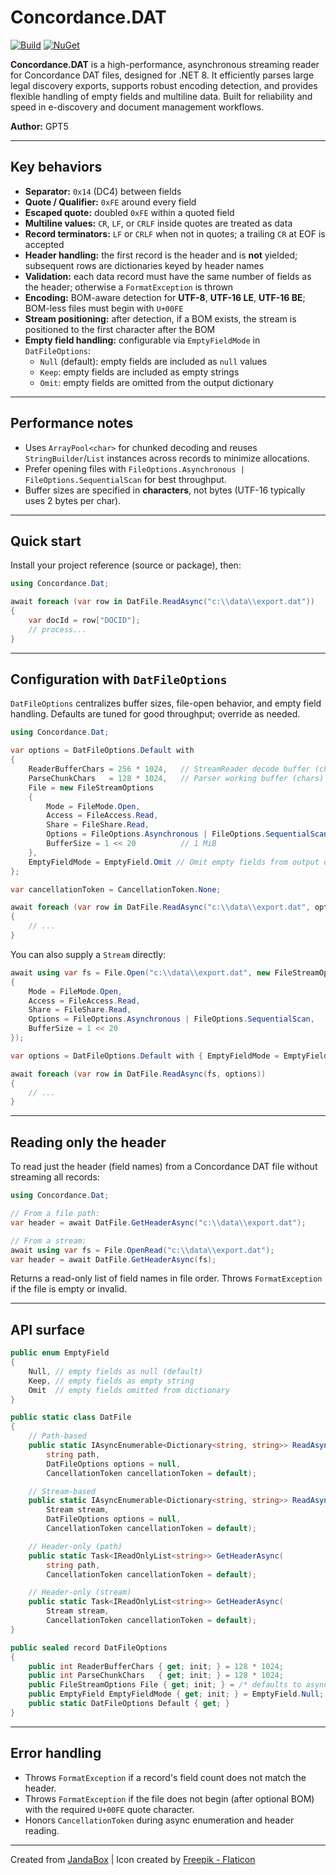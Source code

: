 # Concordance.DAT

[![Build](https://github.com/Jandini/Concordance.Dat/actions/workflows/build.yml/badge.svg)](https://github.com/Jandini/Concordance.Dat/actions/workflows/build.yml)
[![NuGet](https://github.com/Jandini/Concordance.Dat/actions/workflows/nuget.yml/badge.svg)](https://github.com/Jandini/Concordance.Dat/actions/workflows/nuget.yml)

**Concordance.DAT** is a high-performance, asynchronous streaming reader for Concordance DAT files, designed for .NET 8. It efficiently parses large legal discovery exports, supports robust encoding detection, and provides flexible handling of empty fields and multiline data. Built for reliability and speed in e-discovery and document management workflows.

**Author:** GPT5

---

## Key behaviors

* **Separator:** `0x14` (DC4) between fields
* **Quote / Qualifier:** `0xFE` around every field
* **Escaped quote:** doubled `0xFE` within a quoted field
* **Multiline values:** `CR`, `LF`, or `CRLF` inside quotes are treated as data
* **Record terminators:** `LF` or `CRLF` when not in quotes; a trailing `CR` at EOF is accepted
* **Header handling:** the first record is the header and is **not** yielded; subsequent rows are dictionaries keyed by header names
* **Validation:** each data record must have the same number of fields as the header; otherwise a `FormatException` is thrown
* **Encoding:** BOM-aware detection for **UTF-8**, **UTF-16 LE**, **UTF-16 BE**; BOM-less files must begin with `U+00FE`
* **Stream positioning:** after detection, if a BOM exists, the stream is positioned to the first character after the BOM
* **Empty field handling:** configurable via `EmptyFieldMode` in `DatFileOptions`:
  * `Null` (default): empty fields are included as `null` values
  * `Keep`: empty fields are included as empty strings
  * `Omit`: empty fields are omitted from the output dictionary

---

## Performance notes

* Uses `ArrayPool<char>` for chunked decoding and reuses `StringBuilder`/`List` instances across records to minimize allocations.
* Prefer opening files with `FileOptions.Asynchronous | FileOptions.SequentialScan` for best throughput.
* Buffer sizes are specified in **characters**, not bytes (UTF-16 typically uses 2 bytes per char).

---

## Quick start

Install your project reference (source or package), then:

```csharp
using Concordance.Dat;

await foreach (var row in DatFile.ReadAsync("c:\\data\\export.dat"))
{
    var docId = row["DOCID"];
    // process...
}
```

---

## Configuration with `DatFileOptions`

`DatFileOptions` centralizes buffer sizes, file-open behavior, and empty field handling. Defaults are tuned for good throughput; override as needed.

```csharp
using Concordance.Dat;

var options = DatFileOptions.Default with
{
    ReaderBufferChars = 256 * 1024,   // StreamReader decode buffer (chars)
    ParseChunkChars   = 128 * 1024,   // Parser working buffer (chars)
    File = new FileStreamOptions
    {
        Mode = FileMode.Open,
        Access = FileAccess.Read,
        Share = FileShare.Read,
        Options = FileOptions.Asynchronous | FileOptions.SequentialScan,
        BufferSize = 1 << 20          // 1 MiB
    },
    EmptyFieldMode = EmptyField.Omit // Omit empty fields from output dictionary
};

var cancellationToken = CancellationToken.None;

await foreach (var row in DatFile.ReadAsync("c:\\data\\export.dat", options, cancellationToken))
{
    // ...
}
```

You can also supply a `Stream` directly:

```csharp
await using var fs = File.Open("c:\\data\\export.dat", new FileStreamOptions
{
    Mode = FileMode.Open,
    Access = FileAccess.Read,
    Share = FileShare.Read,
    Options = FileOptions.Asynchronous | FileOptions.SequentialScan,
    BufferSize = 1 << 20
});

var options = DatFileOptions.Default with { EmptyFieldMode = EmptyField.Keep };

await foreach (var row in DatFile.ReadAsync(fs, options))
{
    // ...
}
```

---

## Reading only the header

To read just the header (field names) from a Concordance DAT file without streaming all records:

```csharp
using Concordance.Dat;

// From a file path:
var header = await DatFile.GetHeaderAsync("c:\\data\\export.dat");

// From a stream:
await using var fs = File.OpenRead("c:\\data\\export.dat");
var header = await DatFile.GetHeaderAsync(fs);
```

Returns a read-only list of field names in file order. Throws `FormatException` if the file is empty or invalid.

---

## API surface

```csharp
public enum EmptyField
{
    Null, // empty fields as null (default)
    Keep, // empty fields as empty string
    Omit  // empty fields omitted from dictionary
}

public static class DatFile
{
    // Path-based
    public static IAsyncEnumerable<Dictionary<string, string>> ReadAsync(
        string path,
        DatFileOptions options = null,
        CancellationToken cancellationToken = default);

    // Stream-based
    public static IAsyncEnumerable<Dictionary<string, string>> ReadAsync(
        Stream stream,
        DatFileOptions options = null,
        CancellationToken cancellationToken = default);

    // Header-only (path)
    public static Task<IReadOnlyList<string>> GetHeaderAsync(
        string path,
        CancellationToken cancellationToken = default);

    // Header-only (stream)
    public static Task<IReadOnlyList<string>> GetHeaderAsync(
        Stream stream,
        CancellationToken cancellationToken = default);
}

public sealed record DatFileOptions
{
    public int ReaderBufferChars { get; init; } = 128 * 1024;
    public int ParseChunkChars   { get; init; } = 128 * 1024;
    public FileStreamOptions File { get; init; } = /* defaults to async + sequential scan, 1 MiB */;
    public EmptyField EmptyFieldMode { get; init; } = EmptyField.Null;
    public static DatFileOptions Default { get; }
}
```

---

## Error handling

* Throws `FormatException` if a record's field count does not match the header.
* Throws `FormatException` if the file does not begin (after optional BOM) with the required `U+00FE` quote character.
* Honors `CancellationToken` during async enumeration and header reading.

---
Created from [JandaBox](https://github.com/Jandini/JandaBox) | Icon created by [Freepik - Flaticon](https://www.flaticon.com/free-icons/box)
